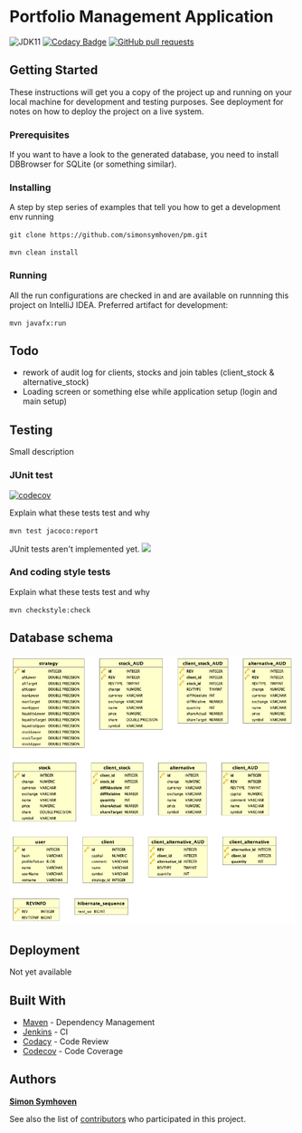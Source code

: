 # Portfolio Management Application

![JDK11](https://img.shields.io/badge/jdk-11-green.svg?label=min.%20JDK)
[![Codacy Badge](https://api.codacy.com/project/badge/Grade/a4ea8a78a3d0461a8493cd52f96e09e8)](https://www.codacy.com?utm_source=github.com&amp;utm_medium=referral&amp;utm_content=simonsymhoven/pm&amp;utm_campaign=Badge_Grade)
[![GitHub pull requests](https://img.shields.io/github/issues-pr/simonsymhoven/pm.svg)](https://github.com/simonsymhoven/pm/pulls)

## Getting Started

These instructions will get you a copy of the project up and running on your local machine for development and testing purposes. See deployment for notes on how to deploy the project on a live system.

### Prerequisites

If you want to have a look to the generated database, you need to install DBBrowser for SQLite (or something similar).

### Installing

A step by step series of examples that tell you how to get a development env running

`git clone https://github.com/simonsymhoven/pm.git`

`mvn clean install`

### Running

All the run configurations are checked in and are available on runnning this project on IntelliJ IDEA.
Preferred artifact for development:
 
`mvn javafx:run`

## Todo

*   rework of audit log for clients, stocks and join tables (client_stock & alternative_stock)
*   Loading screen or something else while application setup (login and main setup)

## Testing

Small description

### JUnit test
[![codecov](https://codecov.io/gh/simonsymhoven/pm/branch/master/graph/badge.svg?token=C0WFTF0tHU)](https://codecov.io/gh/simonsymhoven/pm)

Explain what these tests test and why

`mvn test jacoco:report`

JUnit tests aren't implemented yet. 
<img src="https://codecov.io/gh/simonsymhoven/pm/commit/f38bcaa809edb8cc881a5484cd6d28e368c9d7bc/graphs/sunburst.svg?token=C0WFTF0tHU">

### And coding style tests

Explain what these tests test and why

`mvn checkstyle:check`

## Database schema
![Image description](https://github.com/simonsymhoven/pm/blob/master/img/schema.png)

## Deployment

Not yet available

## Built With

*   [Maven](https://maven.apache.org/) - Dependency Management
*   [Jenkins](https://jenkins.io) - CI
*   [Codacy](https://app.codacy.com) - Code Review
*   [Codecov](https://codecov.io) - Code Coverage

## Authors

[**Simon Symhoven**](https://github.com/simonsymhoven) 

See also the list of [contributors](https://github.com/simonsymhoven/pm/contributors) who participated in this project.
